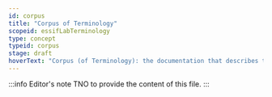 ```yaml
---
id: corpus
title: "Corpus of Terminology"
scopeid: essifLabTerminology
type: concept
typeid: corpus
stage: draft
hoverText: "Corpus (of Terminology): the documentation that describes the Knowledge around a set of Terms and Concepts."
---
```


:::info Editor's note
TNO to provide the content of this file.
:::
